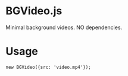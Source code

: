 BGVideo.js
==========

Minimal background videos. NO dependencies.

Usage
==========

`new BGVideo({src: 'video.mp4'});`
